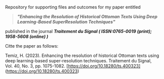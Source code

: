 Repository for supporting files and outcomes for my paper entitled

>___"Enhancing the Resolution of Historical Ottoman Texts Using Deep Learning-Based SuperResolution Techniques"___ 

published in the journal
 ___Traitement du Signal ( ISSN:0765-0019 (print); 1958-5608 (online) )___

Citte the paper as follows:


Temiz, H. (2023). Enhancing the resolution of historical Ottoman texts using deep learning-based super-resolution techniques. Traitement du Signal, Vol. 40, No. 3, pp. 1075-1082. 
[https://doi.org/10.18280/ts.400323] (https://doi.org/10.18280/ts.400323)

